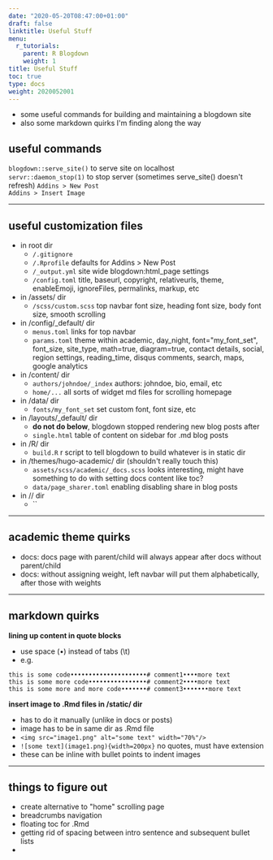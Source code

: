 ```yaml
---
date: "2020-05-20T08:47:00+01:00"
draft: false
linktitle: Useful Stuff
menu:
  r_tutorials:
    parent: R Blogdown
    weight: 1
title: Useful Stuff
toc: true
type: docs
weight: 2020052001
---
```


- some useful commands for building and maintaining a blogdown site
- also some markdown quirks I'm finding along the way

## useful commands
`blogdown::serve_site()` to serve site on localhost<br>
`servr::daemon_stop(1)` to stop server (sometimes serve_site() doesn't refresh)
`Addins > New Post`<br>
`Addins > Insert Image`<br>



---
## useful customization files
- in root dir
    - `/.gitignore` <br>
    - `/.Rprofile` defaults for Addins > New Post<br>
    - `/_output.yml` site wide blogdown:html_page settings<br>
    - `/config.toml` title, baseurl, copyright, relativeurls, theme, enableEmoji, ignoreFiles, permalinks, markup, etc<br>
- in /assets/ dir
    - `/scss/custom.scss` top navbar font size, heading font size, body font size, smooth scrolling<br>
- in /config/_default/ dir
    - `menus.toml` links for top navbar<br>
    - `params.toml` theme within academic, day_night, font="my_font_set", font_size, site_type, math=true, diagram=true, contact details, social, region settings, reading_time, disqus comments, search, maps, google analytics<br>
- in /content/ dir 
    - `authors/johndoe/_index` authors: johndoe, bio, email, etc<br>
    - `home/...` all sorts of widget md files for scrolling homepage<br>
- in /data/ dir
    - `fonts/my_font_set` set custom font, font size, etc<br>
- in /layouts/_default/ dir
	- **do not do below**, blogdown stopped rendering new blog posts after
    - `single.html` table of content on sidebar for .md blog posts<br>
- in /R/ dir
    - `build.R` r script to tell blogdown to build whatever is in static dir<br>
- in /themes/hugo-academic/ dir (shouldn't really touch this)
    - `assets/scss/academic/_docs.scss` looks interesting, might have something to do with setting docs content like toc?<br>
    - `data/page_sharer.toml` enabling disabling share in blog posts
- in // dir
    - `` <br>


---
## academic theme quirks
- docs: docs page with parent/child will always appear after docs without parent/child
- docs: without assigning weight, left navbar will put them alphabetically, after those with weights



---
## markdown quirks

**lining up content in quote blocks**
- use space (•) instead of tabs (\t)
- e.g.
```
this is some code•••••••••••••••••••••# comment1••••more text
this is some more code••••••••••••••••# comment2••••more text
this is some more and more code•••••••# comment3•••••••more text
```

**insert image to .Rmd files in /static/ dir**
- has to do it manually (unlike in docs or posts)
- image has to be in same dir as .Rmd file
- `<img src="image1.png" alt="some text" width="70%"/>`
- `![some text](image1.png){width=200px}` no quotes, must have extension
- these can be inline with bullet points to indent images


---
## things to figure out
- create alternative to "home" scrolling page
- breadcrumbs navigation
- floating toc for .Rmd
- getting rid of spacing between intro sentence and subsequent bullet lists
- 


